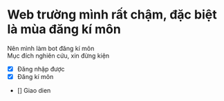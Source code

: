 # Web trường mình rất chậm, đặc biệt là mùa đăng kí môn
Nên mình làm bot đăng kí môn  
Mục đích nghiên cứu, xin đừng kiện  
- [x] Đăng nhập được
- [x] Đăng kí môn
- [] Giao dien 

